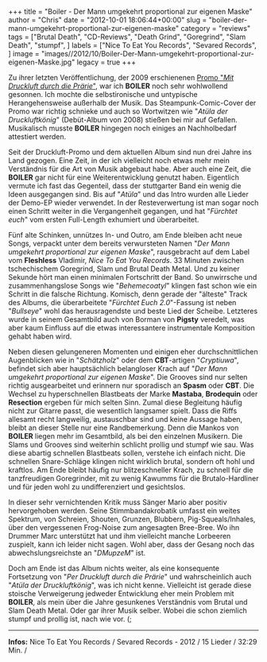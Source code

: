 +++
title = "Boiler - Der Mann umgekehrt proportional zur eigenen Maske"
author = "Chris"
date = "2012-10-01 18:06:44+00:00"
slug = "boiler-der-mann-umgekehrt-proportional-zur-eigenen-maske"
category = "reviews"
tags = ["Brutal Death", "CD-Reviews", "Death Grind", "Goregrind", "Slam Death", "stumpf", ]
labels = ["Nice To Eat You Records", "Sevared Records", ]
image = "images//2012/10/Boiler-Der-Mann-umgekehrt-proportional-zur-eigenen-Maske.jpg"
legacy = true
+++

Zu ihrer letzten Veröffentlichung, der 2009 erschienenen <a href="http://necroslaughter.de/2009/09/boiler-atula-der-druckluftkonig/" title="Boiler – Mit Druckluft durch die Prärie">Promo "_Mit Druckluft durch die Prärie_"</a>, war ich **BOILER** noch sehr wohlwollend gesonnen. Ich mochte die selbstironische und untypische Herangehensweise außerhalb der Musik. Das Steampunk-Comic-Cover der Promo war richtig schnieke und auch so Wortwitzen wie "_Atüla der Druckluftkönig_" (Debüt-Album von 2008) stießen bei mir auf Gefallen. Musikalisch musste **BOILER** hingegen noch einiges an Nachholbedarf attestiert werden.

Seit der Druckluft-Promo und dem aktuellen Album sind nun drei Jahre ins Land gezogen. Eine Zeit, in der ich vielleicht noch etwas mehr mein Verständnis für die Art von Musik abgebaut habe. Aber auch eine Zeit, die **BOILER** gar nicht für eine Weiterentwicklung genutzt haben. Eigentlich vermute ich fast das Gegenteil, dass der stuttgarter Band ein wenig die Ideen ausgegangen sind. Bis auf "_Atüla_" und das Intro wurden alle Lieder der Demo-EP wieder verwendet. In der Resteverwertung ist man sogar noch einen Schritt weiter in die Vergangenheit gegangen, und hat "_Fürchtet euch_" vom ersten Full-Length exhumiert und überarbeitet.

Fünf alte Schinken, unnützes In- und Outro, am Ende bleiben acht neue Songs, verpackt unter dem bereits verwursteten Namen "_Der Mann umgekehrt proportional zur eigenen Maske_", rausgebracht auf dem Label vom **Fleshless** Vladimir, _Nice To Eat You Records_. 33 Minuten zwischen tschechischem Goregrind, Slam und Brutal Death Metal. Und zu keiner Sekunde hört man einen minimalen Fortschritt der Band. So unwirrsche und zusammenhangslose Songs wie "_Behemecoatyl_" klingen fast schon wie ein Schritt in die falsche Richtung. Komisch, denn gerade der "älteste" Track des Albums, die überarbeitete "_Fürchtet Euch 2.0_"-Fassung ist neben "_Bullseye_" wohl das herausragendste und beste Lied der Scheibe. Letzteres wurde in seinem Gesamtbild auch von Borman von **Pigsty** veredelt, was aber kaum Einfluss auf die etwas interessantere instrumentale Komposition gehabt haben wird.

Neben diesen gelungeneren Momenten und einigen eher durchschnittlichen Augenblicken wie in "_Schätzholz_" oder dem **CBT**-artigen "_Cryptiuwa_", befindet sich aber hauptsächlich belangloser Krach auf "_Der Mann umgekehrt proportional zur eigenen Maske_". Die Grooves sind nur selten richtig ausgearbeitet und erinnern nur sporadisch an **Spasm** oder **CBT**. Die Wechsel zu hyperschnellen Blastbeats der Marke **Mastaba**, **Brodequin** oder **Resection** ergeben für mich selten Sinn. Zumal diese Begleitung häufig nicht zur Gitarre passt, die wesentlich langsamer spielt. Dass die Riffs allesamt recht langweilig, austauschbar sind und keine Aussage haben, bleibt an dieser Stelle nur eine Randbemerkung. Denn die Mankos von **BOILER** liegen mehr im Gesamtbild, als bei den einzelnen Musikern. Die Slams und Grooves sind weiterhin schlicht prollig und stumpf wie sau. Was diese abartig schnellen Blastbeats sollen, verstehe ich einfach nicht. Die schnellen Snare-Schläge klingen nicht wirklich brutal, sondern oft hohl und kraftlos. Am Ende bleibt häufig  nur blitzeschneller Krach, zu schnell für die tanzfreudigen Goregrinder, mit zu wenig Kawumms für die Brutalo-Hardliner und für jeden wohl zu undifferenziert und gesichtslos.

In dieser sehr vernichtenden Kritik muss Sänger Mario aber positiv hervorgehoben werden. Seine Stimmbandakrobatik umfasst ein weites Spektrum, von Schreien, Shouten, Grunzen, Blubbern, Pig-Squeals/Inhales, über den vergessenen Frog-Noise zum angesagten Bree-Bree. Wo ihn Drummer Marc unterstützt hat und ihm vielleicht manche Lorbeeren zuspielt, kann ich leider nicht sagen. Wohl aber, dass der Gesang noch das abwechslungsreichste an "_DMupzeM_" ist.

Doch am Ende ist das Album nichts weiter, als eine konsequente Fortsetzung von "_Per Druckluft durch die Prärie_" und wahrscheinlich auch "_Atüla der Druckluftkönig_", was ich nicht kenne. Vielleicht ist gerade diese stoische Verweigerung jedweder Entwicklung eher mein Problem mit **BOILER**, als mein über die Jahre gesunkenes Verständnis vom Brutal und Slam Death Metal. Oder gar ihrer Musik selber. Wobei die schon ziemlich stumpf und prollig ist, nach wie vor. (;



---
**Infos:**
Nice To Eat You Records / Sevared Records - 2012 / 
15 Lieder / 32:29 Min. / 
